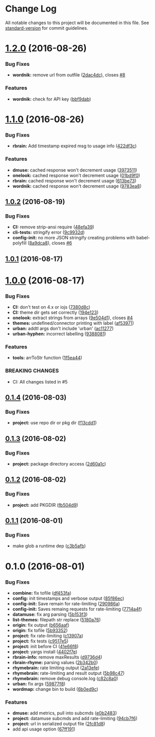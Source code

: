 # Change Log

All notable changes to this project will be documented in this file. See [standard-version](https://github.com/conventional-changelog/standard-version) for commit guidelines.

<a name="1.2.0"></a>
# [1.2.0](https://github.com/drawnepicenter/leximaven/compare/v1.1.0...v1.2.0) (2016-08-26)


### Bug Fixes

* **wordnik:** remove url from outfile ([2dac4dc](https://github.com/drawnepicenter/leximaven/commit/2dac4dc)), closes [#8](https://github.com/drawnepicenter/leximaven/issues/8)


### Features

* **wordnik:** check for API key ([bbf9dab](https://github.com/drawnepicenter/leximaven/commit/bbf9dab))



<a name="1.1.0"></a>
# [1.1.0](https://github.com/drawnepicenter/leximaven/compare/v1.0.2...v1.1.0) (2016-08-26)


### Bug Fixes

* **rbrain:** Add timestamp expired msg to usage info ([422df3c](https://github.com/drawnepicenter/leximaven/commit/422df3c))


### Features

* **dmuse:** cached response won't decrement usage ([3973511](https://github.com/drawnepicenter/leximaven/commit/3973511))
* **onelook:** cached response won't decrement usage ([01bd9f0](https://github.com/drawnepicenter/leximaven/commit/01bd9f0))
* **rbrain:** cached response won't decrement usage ([613be73](https://github.com/drawnepicenter/leximaven/commit/613be73))
* **wordnik:** cached response won't decrement usage ([9783ea8](https://github.com/drawnepicenter/leximaven/commit/9783ea8))



<a name="1.0.2"></a>
## [1.0.2](https://github.com/drawnepicenter/leximaven/compare/v1.0.1...v1.0.2) (2016-08-19)


### Bug Fixes

* **CI:** remove strip-ansi require ([48efa39](https://github.com/drawnepicenter/leximaven/commit/48efa39))
* **cli-tests:** stringify error ([9c9932d](https://github.com/drawnepicenter/leximaven/commit/9c9932d))
* **config-init:** no more JSON stringify creating problems with babel-polyfill ([8a9dca8](https://github.com/drawnepicenter/leximaven/commit/8a9dca8)), closes [#6](https://github.com/drawnepicenter/leximaven/issues/6)



<a name="1.0.1"></a>
## [1.0.1](https://github.com/drawnepicenter/leximaven/compare/v1.0.0...v1.0.1) (2016-08-17)



<a name="1.0.0"></a>
# [1.0.0](https://github.com/drawnepicenter/leximaven/compare/v0.1.4...v1.0.0) (2016-08-17)


### Bug Fixes

* **CI:** don't test on 4.x or iojs ([7380d8c](https://github.com/drawnepicenter/leximaven/commit/7380d8c))
* **CI:** theme dir gets set correctly ([194e123](https://github.com/drawnepicenter/leximaven/commit/194e123))
* **onelook:** extract strings from arrays ([9e504d1](https://github.com/drawnepicenter/leximaven/commit/9e504d1)), closes [#4](https://github.com/drawnepicenter/leximaven/issues/4)
* **themes:** undefined/connector printing with label ([af53971](https://github.com/drawnepicenter/leximaven/commit/af53971))
* **urban:** addtl args don't include 'urban' ([ac11277](https://github.com/drawnepicenter/leximaven/commit/ac11277))
* **urban-hyphen:** incorrect labelling ([9388081](https://github.com/drawnepicenter/leximaven/commit/9388081))


### Features

* **tools:** arrToStr function ([1f5ea44](https://github.com/drawnepicenter/leximaven/commit/1f5ea44))


### BREAKING CHANGES

* CI: All changes listed in #5



<a name="0.1.4"></a>
## [0.1.4](https://github.com/drawnepicenter/leximaven/compare/v0.1.3...v0.1.4) (2016-08-03)


### Bug Fixes

* **project:** use repo dir or pkg dir ([f13cdd1](https://github.com/drawnepicenter/leximaven/commit/f13cdd1))



<a name="0.1.3"></a>
## [0.1.3](https://github.com/drawnepicenter/leximaven/compare/v0.1.2...v0.1.3) (2016-08-02)


### Bug Fixes

* **project:** package directory access ([2d60a1c](https://github.com/drawnepicenter/leximaven/commit/2d60a1c))



<a name="0.1.2"></a>
## [0.1.2](https://github.com/drawnepicenter/leximaven/compare/v0.1.1...v0.1.2) (2016-08-02)


### Bug Fixes

* **project:** add PKGDIR ([fb504d9](https://github.com/drawnepicenter/leximaven/commit/fb504d9))



<a name="0.1.1"></a>
## [0.1.1](https://github.com/drawnepicenter/leximaven/compare/v0.1.0...v0.1.1) (2016-08-01)


### Bug Fixes

* make glob a runtime dep ([c3b5afb](https://github.com/drawnepicenter/leximaven/commit/c3b5afb))



<a name="0.1.0"></a>
# 0.1.0 (2016-08-01)


### Bug Fixes

* **combine:** fix tofile ([df453fa](https://github.com/drawnepicenter/leximaven/commit/df453fa))
* **config:** init timestamps and verbose output ([85f86ec](https://github.com/drawnepicenter/leximaven/commit/85f86ec))
* **config-init:** Save remain for rate-limiting ([290986a](https://github.com/drawnepicenter/leximaven/commit/290986a))
* **config-init:** Saves remaing requests for rate-limiting ([7714a4f](https://github.com/drawnepicenter/leximaven/commit/7714a4f))
* **datamuse:** fix arg parsing ([5b153f3](https://github.com/drawnepicenter/leximaven/commit/5b153f3))
* **list-themes:** filepath str replace ([5180a76](https://github.com/drawnepicenter/leximaven/commit/5180a76))
* **origin:** fix output ([b656aaf](https://github.com/drawnepicenter/leximaven/commit/b656aaf))
* **origin:** fix tofile ([5b93352](https://github.com/drawnepicenter/leximaven/commit/5b93352))
* **project:** fix rate-limiting ([c13907a](https://github.com/drawnepicenter/leximaven/commit/c13907a))
* **project:** fix tests ([c9517e5](https://github.com/drawnepicenter/leximaven/commit/c9517e5))
* **project:** init before CI ([41e66f8](https://github.com/drawnepicenter/leximaven/commit/41e66f8))
* **project:** yargs install ([4402f7e](https://github.com/drawnepicenter/leximaven/commit/4402f7e))
* **rbrain-info:** remove maxResults ([d9736d4](https://github.com/drawnepicenter/leximaven/commit/d9736d4))
* **rbrain-rhyme:** parsing values ([2b342b0](https://github.com/drawnepicenter/leximaven/commit/2b342b0))
* **rhymebrain:** rate limiting output ([2a13efe](https://github.com/drawnepicenter/leximaven/commit/2a13efe))
* **rhymebrain:** rate-limiting and result output ([5b98c47](https://github.com/drawnepicenter/leximaven/commit/5b98c47))
* **rhymebrain:** remove debug console.log ([c82c8a0](https://github.com/drawnepicenter/leximaven/commit/c82c8a0))
* **urban:** fix args ([59877f8](https://github.com/drawnepicenter/leximaven/commit/59877f8))
* **wordmap:** change bin to build ([6b0ed9c](https://github.com/drawnepicenter/leximaven/commit/6b0ed9c))


### Features

* **dmuse:** add metrics, pull into subcmds ([e0b2483](https://github.com/drawnepicenter/leximaven/commit/e0b2483))
* **project:** datamuse subcmds and add rate-limiting ([94cb7f6](https://github.com/drawnepicenter/leximaven/commit/94cb7f6))
* **project:** url in serialized output file ([2fc81d8](https://github.com/drawnepicenter/leximaven/commit/2fc81d8))
* add api usage option ([67ff191](https://github.com/drawnepicenter/leximaven/commit/67ff191))
